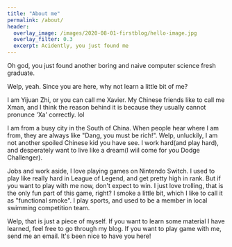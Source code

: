 ```yaml
---
title: "About me"
permalink: /about/
header:
  overlay_image: /images/2020-08-01-firstblog/hello-image.jpg
  overlay_filter: 0.3
  excerpt: Acidently, you just found me
---
```


Oh god, you just found another boring and naive computer science fresh graduate.

Welp, yeah. Since you are here, why not learn a little bit of me?

I am Yijuan Zhi, or you can call me Xavier. My Chinese friends like to call me Xman, and I think the reason behind it is because they usually cannot pronunce 'Xa' correctly. lol

I am from a busy city in the South of China. When people hear where I am from, they are always like "Dang, you must be rich!". Welp, unluckily, I am not another spoiled Chinese kid you have see. I work hard(and play hard), and desperately want to live like a dream(I wiil come for you Dodge Challenger).

Jobs and work aside, I love playing games on Nintendo Switch. I used to play like really hard in League of Legend, and get pretty high in rank. But if you want to play with me now, don't expect to win. I just love trolling, that is the only fun part of this game, right? I smoke a little bit, which I like to call it as "functional smoke". I play sports, and used to be a member in local swimming competition team. 

Welp, that is just a piece of myself. If you want to learn some material I have learned, feel free to go through my blog. If you want to play game with me, send me an email. It's been nice to have you here! 